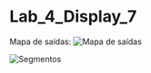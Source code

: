 # Lab_4_Display_7
Mapa de saídas:
![Mapa de saídas](https://github.com/user-attachments/assets/7ad2c7da-7bee-4996-9dbc-8b2a2501aac3)

![Segmentos](https://github.com/user-attachments/assets/564ad07a-4687-44b1-9884-a0d199163f1e)

